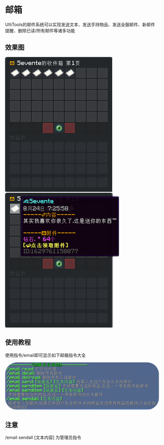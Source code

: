# 邮箱

UltiTools的邮件系统可以实现发送文本、发送手持物品、发送全服邮件、新邮件提醒、删除已读/所有邮件等诸多功能

## 效果图

![](/assets/邮箱1.png)         ![](/assets/邮箱2.png)

## 使用教程

使用指令/email即可显示如下邮箱指令大全

![](/assets/邮件指令大全.png)


## 注意

/email sendall \[文本内容\] 为管理员指令

